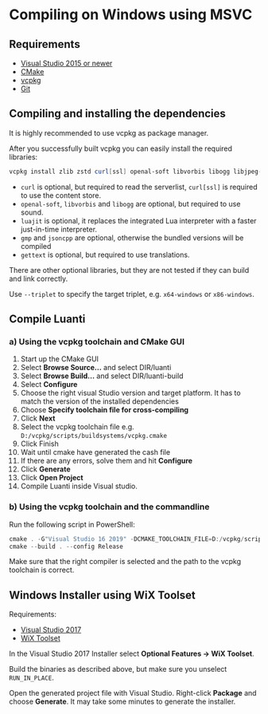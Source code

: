 # Compiling on Windows using MSVC

## Requirements

- [Visual Studio 2015 or newer](https://visualstudio.microsoft.com)
- [CMake](https://cmake.org/download/)
- [vcpkg](https://github.com/Microsoft/vcpkg)
- [Git](https://git-scm.com/downloads)


## Compiling and installing the dependencies

It is highly recommended to use vcpkg as package manager.

After you successfully built vcpkg you can easily install the required libraries:
```powershell
vcpkg install zlib zstd curl[ssl] openal-soft libvorbis libogg libjpeg-turbo sqlite3 freetype luajit gmp jsoncpp gettext[tools] sdl2 --triplet x64-windows
```

- `curl` is optional, but required to read the serverlist, `curl[ssl]` is required to use the content store.
- `openal-soft`, `libvorbis` and `libogg` are optional, but required to use sound.
- `luajit` is optional, it replaces the integrated Lua interpreter with a faster just-in-time interpreter.
- `gmp` and `jsoncpp` are optional, otherwise the bundled versions will be compiled
- `gettext` is optional, but required to use translations.

There are other optional libraries, but they are not tested if they can build and link correctly.

Use `--triplet` to specify the target triplet, e.g. `x64-windows` or `x86-windows`.


## Compile Luanti

### a) Using the vcpkg toolchain and CMake GUI

1. Start up the CMake GUI
2. Select **Browse Source...** and select DIR/luanti
3. Select **Browse Build...** and select DIR/luanti-build
4. Select **Configure**
5. Choose the right visual Studio version and target platform. It has to match the version of the installed dependencies
6. Choose **Specify toolchain file for cross-compiling**
7. Click **Next**
8. Select the vcpkg toolchain file e.g. `D:/vcpkg/scripts/buildsystems/vcpkg.cmake`
9. Click Finish
10. Wait until cmake have generated the cash file
11. If there are any errors, solve them and hit **Configure**
12. Click **Generate**
13. Click **Open Project**
14. Compile Luanti inside Visual studio.

### b) Using the vcpkg toolchain and the commandline

Run the following script in PowerShell:

```powershell
cmake . -G"Visual Studio 16 2019" -DCMAKE_TOOLCHAIN_FILE=D:/vcpkg/scripts/buildsystems/vcpkg.cmake -DCMAKE_BUILD_TYPE=Release -DENABLE_CURSES=OFF
cmake --build . --config Release
```
Make sure that the right compiler is selected and the path to the vcpkg toolchain is correct.


## Windows Installer using WiX Toolset

Requirements:
* [Visual Studio 2017](https://visualstudio.microsoft.com/)
* [WiX Toolset](https://wixtoolset.org/)

In the Visual Studio 2017 Installer select **Optional Features -> WiX Toolset**.

Build the binaries as described above, but make sure you unselect `RUN_IN_PLACE`.

Open the generated project file with Visual Studio. Right-click **Package** and choose **Generate**.
It may take some minutes to generate the installer.
